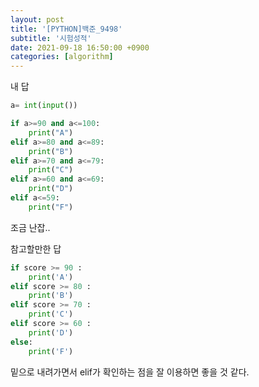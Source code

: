 ```yaml
---
layout: post
title: '[PYTHON]백준_9498'
subtitle: '시험성적'
date: 2021-09-18 16:50:00 +0900
categories: [algorithm]
---
```




내 답

```python
a= int(input())

if a>=90 and a<=100:
    print("A")
elif a>=80 and a<=89:
    print("B")
elif a>=70 and a<=79:
    print("C")
elif a>=60 and a<=69:
    print("D")
elif a<=59:
    print("F")
```

조금 난잡..

참고할만한 답

```python
if score >= 90 :
    print('A')
elif score >= 80 :
    print('B')
elif score >= 70 :
    print('C')
elif score >= 60 :
    print('D')
else:
    print('F')
```

밑으로 내려가면서 elif가 확인하는 점을 잘 이용하면 좋을 것 같다. 